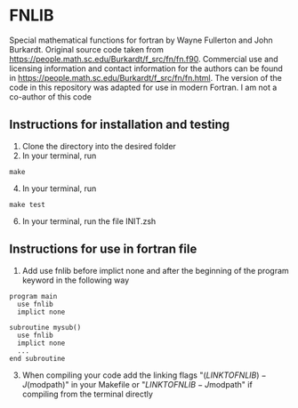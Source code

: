 # FNLIB
Special mathematical functions for fortran by Wayne Fullerton and John Burkardt. Original source code  taken from https://people.math.sc.edu/Burkardt/f_src/fn/fn.f90. Commercial use and licensing information and contact information for the authors can be found in https://people.math.sc.edu/Burkardt/f_src/fn/fn.html. The version of the code in this repository was adapted for use in modern Fortran.
I am not a co-author of this code
## Instructions for installation and testing
1. Clone the directory into the desired folder
2. In your terminal, run 
```
make
```
4. In your terminal, run 
```
make test
```
6. In your terminal, run the file INIT.zsh

## Instructions for use in fortran file
1. Add use fnlib before implict none and after the beginning of the program keyword in the following way
```
program main
  use fnlib
  implict none
```

```
subroutine mysub()
  use fnlib
  implict none
  ...
end subroutine
```
3. When compiling your code add the linking flags "$(LINKTOFNLIB) -J$(modpath)" in your Makefile or "$LINKTOFNLIB -J$modpath" if compiling from the terminal directly
